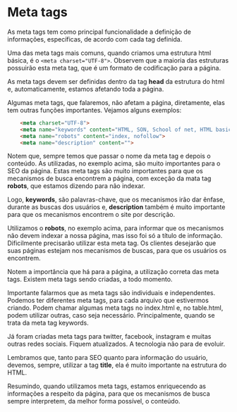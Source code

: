 # Meta tags

As meta tags tem como principal funcionalidade a definição de informações, específicas, de acordo com cada tag definida.

Uma das meta tags mais comuns, quando criamos uma estrutura html básica, é o `<meta charset="UTF-8">`. Observem que a maioria das estruturas possuirão esta meta tag, que é um formato de codificação para a página.

As meta tags devem ser definidas dentro da tag **head** da estrutura do html e, automaticamente, estamos afetando toda a página.

Algumas meta tags, que falaremos, não afetam a página, diretamente, elas tem outras funções importantes. Vejamos alguns exemplos:

```html
    <meta charset="UTF-8">
    <meta name="keywords" content="HTML, SON, School of net, HTML basic">
    <meta name="robots" content="index, nofollow">
    <meta name="description" content="">
```

Notem que, sempre temos que passar o nome da meta tag e depois o conteúdo. As utilizadas, no exemplo acima, são muito importantes para o SEO da página. 
Estas meta tags são muito importantes para que os mecanismos de busca encontrem a página, com exceção da mata tag **robots**, que estamos dizendo para não indexar.

Logo, **keywords**, são palavras-chave, que os mecanismos irão dar ênfase, durante as buscas dos usuários e, **description** também é muito importante para que os mecanismos encontrem o site por descrição.

Utilizamos o **robots**, no exemplo acima, para informar que os mecanismos não devem indexar a nossa página, mas isso foi só a título de informação. Dificilmente precisarão utilizar esta meta tag. Os clientes desejarão que suas páginas estejam nos mecanismos de buscas, para que os usuários os encontrem.

Notem a importância que há para a página, a utilização correta das meta tags. Existem meta tags sendo criadas, a todo momento.

Importante falarmos que as meta tags são individuais e independentes. Podemos ter diferentes meta tags, para cada arquivo que estivermos criando. Podem chamar algumas meta tags no index.html e, no table.html, podem utilizar outras, caso seja necessário. Principalmente, quando se trata da meta tag keywords.

Já foram criadas meta tags para twitter, facebook, instagram e muitas outras redes sociais. Fiquem atualizados. A tecnologia não para de evoluir.

Lembramos que, tanto para SEO quanto para informação do usuário, devemos, sempre, utilizar a tag **title**, ela é muito importante na estrutura do HTML.

Resumindo, quando utilizamos meta tags, estamos enriquecendo as informações a respeito da página, para que os mecanismos de busca sempre interpretem, da melhor forma possível, o conteúdo.
